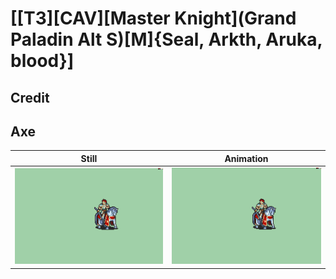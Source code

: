 # [\[T3\]\[CAV\]\[Master Knight\]\(Grand Paladin Alt S\)\[M\]{Seal, Arkth, Aruka, blood}]

## Credit


	
## Axe

| Still | Animation |
| :---: | :-------: |
| ![Axe still](./Axe_000.png) | ![Axe animation](./Axe.gif) |
